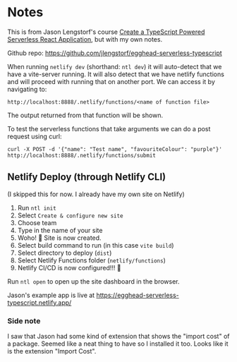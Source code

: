 # Notes

This is from Jason Lengstorf's course [Create a TypeScript Powered Serverless React Application](https://egghead.io/courses/create-a-typescript-powered-serverless-react-application-cf0acfbf), but with my own notes.

Github repo: https://github.com/jlengstorf/egghead-serverless-typescript

When running `netlify dev` (shorthand: `ntl dev`) it will auto-detect that we have a vite-server running. It will also detect that we have netlify functions and will proceed with running that on another port. We can access it by navigating to:

```
http://localhost:8888/.netlify/functions/<name of function file>
```

The output returned from that function will be shown.

To test the serverless functions that take arguments we can do a post request using curl:

```
curl -X POST -d '{"name": "Test name", "favouriteColour": "purple"}' http://localhost:8888/.netlify/functions/submit
```

## Netlify Deploy (through Netlify CLI)

(I skipped this for now. I already have my own site on Netlify)

1. Run `ntl init`
2. Select `Create & configure new site`
3. Choose team
4. Type in the name of your site
5. Woho! 🥳 Site is now created.
6. Select build command to run (in this case `vite build`)
7. Select directory to deploy (`dist`)
8. Select Netlify Functions folder (`netlify/functions`)
9. Netlify CI/CD is now configured!!! 🚀

Run `ntl open` to open up the site dashboard in the browser.

Jason's example app is live at https://egghead-serverless-typescript.netlify.app/

### Side note

I saw that Jason had some kind of extension that shows the "import cost" of a package. Seemed like a neat thing to have so I installed it too. Looks like it is the extension "Import Cost".
